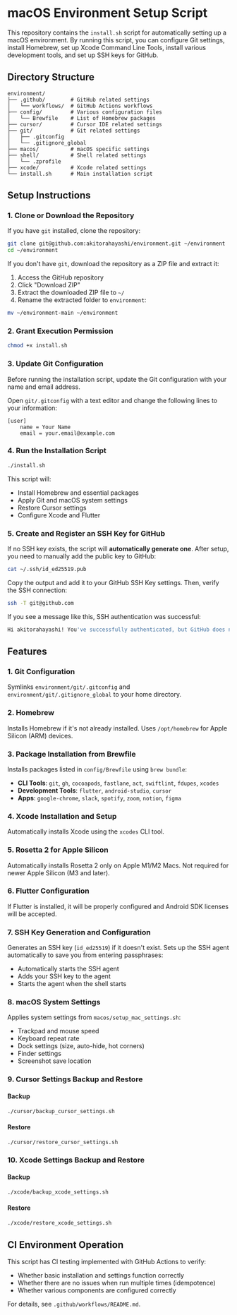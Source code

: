 # macOS Environment Setup Script

This repository contains the `install.sh` script for automatically setting up a macOS environment.
By running this script, you can configure Git settings, install Homebrew, set up Xcode Command Line Tools, install various development tools, and set up SSH keys for GitHub.

## Directory Structure

```
environment/
├── .github/        # GitHub related settings
│   └── workflows/  # GitHub Actions workflows
├── config/         # Various configuration files
│   └── Brewfile    # List of Homebrew packages
├── cursor/         # Cursor IDE related settings
├── git/            # Git related settings
│   ├── .gitconfig
│   └── .gitignore_global
├── macos/          # macOS specific settings
├── shell/          # Shell related settings
│   └── .zprofile
├── xcode/          # Xcode related settings
└── install.sh      # Main installation script
```

## Setup Instructions

### 1. Clone or Download the Repository

If you have `git` installed, clone the repository:
```sh
git clone git@github.com:akitorahayashi/environment.git ~/environment
cd ~/environment
```

If you don't have `git`, download the repository as a ZIP file and extract it:

1. Access the GitHub repository
2. Click "Download ZIP"
3. Extract the downloaded ZIP file to `~/`
4. Rename the extracted folder to `environment`:
```sh
mv ~/environment-main ~/environment
```

### 2. Grant Execution Permission
```sh
chmod +x install.sh
```

### 3. Update Git Configuration
Before running the installation script, update the Git configuration with your name and email address.

Open `git/.gitconfig` with a text editor and change the following lines to your information:
```
[user]
	name = Your Name
	email = your.email@example.com
```

### 4. Run the Installation Script
```sh
./install.sh
```

This script will:
- Install Homebrew and essential packages
- Apply Git and macOS system settings
- Restore Cursor settings
- Configure Xcode and Flutter

### 5. Create and Register an SSH Key for GitHub
If no SSH key exists, the script will **automatically generate one**.
After setup, you need to manually add the public key to GitHub:
```sh
cat ~/.ssh/id_ed25519.pub
```
Copy the output and add it to your GitHub SSH Key settings.
Then, verify the SSH connection:
```sh
ssh -T git@github.com
```
If you see a message like this, SSH authentication was successful:
```sh
Hi akitorahayashi! You've successfully authenticated, but GitHub does not provide shell access.
```

## Features

### 1. Git Configuration
Symlinks `environment/git/.gitconfig` and `environment/git/.gitignore_global` to your home directory.

### 2. Homebrew
Installs Homebrew if it's not already installed.
Uses `/opt/homebrew` for Apple Silicon (ARM) devices.

### 3. Package Installation from Brewfile
Installs packages listed in `config/Brewfile` using `brew bundle`:
- **CLI Tools**: `git`, `gh`, `cocoapods`, `fastlane`, `act`, `swiftlint`, `fdupes`, `xcodes`
- **Development Tools**: `flutter`, `android-studio`, `cursor`
- **Apps**: `google-chrome`, `slack`, `spotify`, `zoom`, `notion`, `figma`

### 4. Xcode Installation and Setup
Automatically installs Xcode using the `xcodes` CLI tool.

### 5. Rosetta 2 for Apple Silicon
Automatically installs Rosetta 2 only on Apple M1/M2 Macs.
Not required for newer Apple Silicon (M3 and later).

### 6. Flutter Configuration
If Flutter is installed, it will be properly configured and
Android SDK licenses will be accepted.

### 7. SSH Key Generation and Configuration
Generates an SSH key (`id_ed25519`) if it doesn't exist.
Sets up the SSH agent automatically to save you from entering passphrases:
- Automatically starts the SSH agent
- Adds your SSH key to the agent
- Starts the agent when the shell starts

### 8. macOS System Settings
Applies system settings from `macos/setup_mac_settings.sh`:
- Trackpad and mouse speed
- Keyboard repeat rate
- Dock settings (size, auto-hide, hot corners)
- Finder settings
- Screenshot save location

### 9. Cursor Settings Backup and Restore
#### Backup
```bash
./cursor/backup_cursor_settings.sh
```

#### Restore
```bash
./cursor/restore_cursor_settings.sh
```

### 10. Xcode Settings Backup and Restore
#### Backup
```bash
./xcode/backup_xcode_settings.sh
```

#### Restore
```bash
./xcode/restore_xcode_settings.sh
```

## CI Environment Operation

This script has CI testing implemented with GitHub Actions to verify:
- Whether basic installation and settings function correctly
- Whether there are no issues when run multiple times (idempotence)
- Whether various components are configured correctly

For details, see `.github/workflows/README.md`.